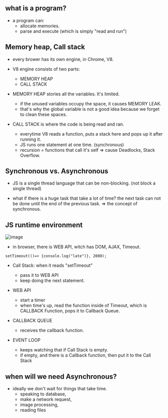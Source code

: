 ## what is a program?

- a program can:
  - allocate memories.
  - parse and execute (which is simply "read and run")


## Memory heap, Call stack

- every brower has its own engine, in Chrome, V8.

- V8 engine consists of two parts:
  - MEMORY HEAP
  - CALL STACK
  
- MEMORY HEAP stories all the variables. It's limited.
  - if the unused variables occupy the space, it causes MEMORY LEAK.
  - that's why the global variable is not a good idea because we forget to clean these spaces.

- CALL STACK is where the code is being read and ran.
  - everytime V8 reads a function, puts a stack here and pops up it after running it.
  - JS runs one statement at one time. (synchronous)
  - recursion = functions that call it's self => cause Deadlocks, Stack Overflow.


## Synchronous vs. Asynchronous

- JS is a single thread language that can be non-blocking. (not block a single thread)

- what if there is a huge task that take a lot of time? the next task can not be done until the end of the previous task.
=> the concept of synchronous.


## JS runtime environment

![image](https://miro.medium.com/max/1024/1*4lHHyfEhVB0LnQ3HlhSs8g.png)


- in browser, there is WEB API, witch has DOM, AJAX, Timeout.

```
setTimeout(()=> {console.log("late")}, 2000);
```
- Call Stack: when it reads "setTimeout" 
  - pass it to WEB API
  - keep doing the next statement.

- WEB API
  - start a timer
  - when time's up, read the function inside of Timeout, which is CALLBACK Function, pops it to Callback Queue.
  
- CALLBACK QUEUE
  - receives the callback function.
  
- EVENT LOOP
  - keeps watching that if Call Stack is empty.
  - if empty, and there is a Callback function, then put it to the Call Stack



## when will we need Asynchronous?

- ideally we don't wait for things that take time.
  - speaking to database, 
  - make a network request,
  - image processing,
  - reading files
